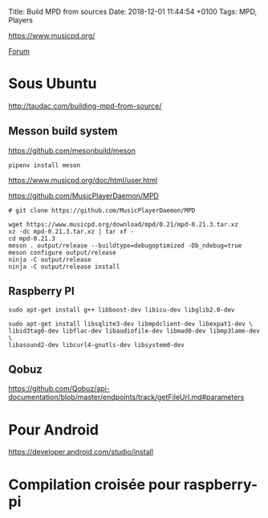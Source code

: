 Title:  Build MPD from sources
Date:   2018-12-01 11:44:54 +0100
Tags: MPD, Players


<https://www.musicpd.org/>

[Forum](https://forum.musicpd.org/)

# Sous Ubuntu

<http://taudac.com/building-mpd-from-source/>

## Messon build system

<https://github.com/mesonbuild/meson>

    pipenv install meson

<https://www.musicpd.org/doc/html/user.html>

<https://github.com/MusicPlayerDaemon/MPD>

    # git clone https://github.com/MusicPlayerDaemon/MPD

    wget https://www.musicpd.org/download/mpd/0.21/mpd-0.21.3.tar.xz
    xz -dc mpd-0.21.3.tar.xz | tar xf -
    cd mpd-0.21.3
    meson . output/release --buildtype=debugoptimized -Db_ndebug=true
    meson configure output/release
    ninja -C output/release
    ninja -C output/release install

## Raspberry PI

    sudo apt-get install g++ libboost-dev libicu-dev libglib2.0-dev
    
    sudo apt-get install libsqlite3-dev libmpdclient-dev libexpat1-dev \
    libid3tag0-dev libflac-dev libaudiofile-dev libmad0-dev libmp3lame-dev \
    libasound2-dev libcurl4-gnutls-dev libsystemd-dev
## Qobuz

<https://github.com/Qobuz/api-documentation/blob/master/endpoints/track/getFileUrl.md#parameters>

# Pour Android

<https://developer.android.com/studio/install>

# Compilation croisée pour raspberry-pi

